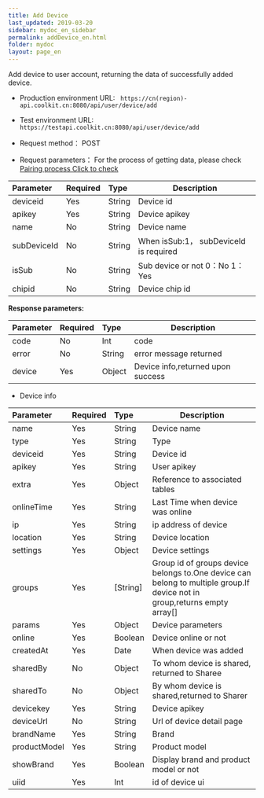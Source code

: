 ```yaml
---
title: Add Device
last_updated: 2019-03-20
sidebar: mydoc_en_sidebar
permalink: addDevice_en.html
folder: mydoc
layout: page_en
---
```


Add device to user account, returning the data of successfully added device.
- Production environment URL: ``` https://cn(region)-api.coolkit.cn:8080/api/user/device/add``` 

- Test environment URL:  ``` https://testapi.coolkit.cn:8080/api/user/device/add``` 

- Request method： POST

- Request parameters： For the process of getting data, please check [Pairing process Click to check](pair_en.html)

|Parameter|Required|Type|Description|
|:----    |:---|:----- |-----   |
|deviceid     |Yes  |String | Device id |
|apikey     |Yes  |String | Device apikey |
|name |No  |String | Device name |
|subDeviceId |No  |String | When isSub:1， subDeviceId is required |
|isSub |No  |String | Sub device or not 0：No 1：Yes |
|chipid |No |String | Device chip id |

**Response parameters:**

|Parameter|Required|Type|Description|
|:----    |:---|:----- |-----   |
|code |No  |Int | code  |
|error |No  |String | error message returned  |
|device |Yes  |Object | Device info,returned upon success  |

- Device info

|Parameter|Required|Type|Description|
|:----    |:---|:----- |-----   |
|name |Yes  |String | Device name  |
|type |Yes  |String | Type  |
|deviceid |Yes  |String | Device id  |
|apikey |Yes  |String | User apikey  |
|extra |Yes  |Object | Reference to associated tables  |
|onlineTime |Yes  |String | Last Time when device was online  |
|ip |Yes  |String | ip address of device  |
|location |Yes  |String | Device location  |
|settings |Yes  |Object | Device settings  |
|groups |Yes  | [String] | Group id of groups device belongs to.One device can belong to multiple group.If device not in group,returns empty array[]  |
|params |Yes  |Object | Device parameters  |
|online |Yes  |Boolean | Device online or not  |
|createdAt |Yes  |Date | When device was added  |
|sharedBy |No  |Object | To whom device is shared, returned to Sharee  |
|sharedTo |No  |Object | By whom device is shared,returned to Sharer  |
|devicekey |Yes  |String | Device apikey  |
|deviceUrl |No  |String | Url of device detail page  |
|brandName |Yes  |String | Brand  |
|productModel |Yes  |String | Product model  |
|showBrand |Yes  |Boolean | Display brand and product model or not  |
|uiid |Yes  | Int | id of device ui  |



